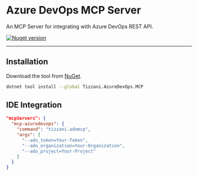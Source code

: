 # Azure DevOps MCP Server
An MCP Server for integrating with Azure DevOps REST API.

[![Nuget version](https://img.shields.io/nuget/v/tizzani.azuredevops.mcp)](https://www.nuget.org/packages/Tizzani.AzureDevOps.MCP)

---

## Installation
Download the tool from [NuGet](https://www.nuget.org/packages/Tizzani.AzureDevOps.MCP).
```sh
dotnet tool install --global Tizzani.AzureDevOps.MCP
```

## IDE Integration
```json
"mcpServers": {
  "mcp-azuredevops": {
    "command": "tizzani.adomcp",
    "args": [
      "--ado_token=Your-Token",
      "--ado_organization=Your-Organization",
      "--ado_project=Your-Project"
    ]
  }
}
```
